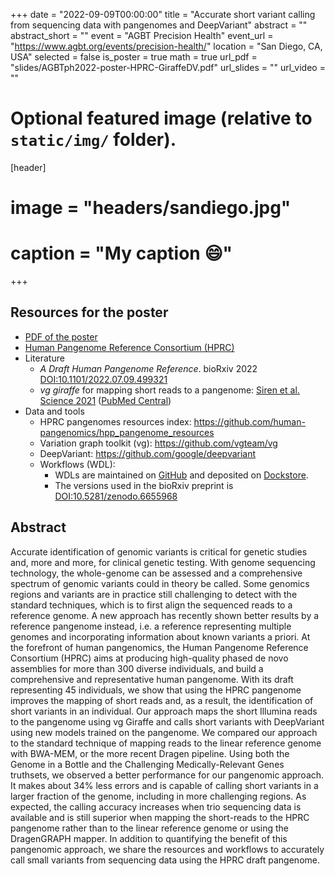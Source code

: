 +++
date = "2022-09-09T00:00:00"
title = "Accurate short variant calling from sequencing data with pangenomes and DeepVariant"
abstract = ""
abstract_short = ""
event = "AGBT Precision Health"
event_url = "https://www.agbt.org/events/precision-health/"
location = "San Diego, CA, USA"
selected = false
is_poster = true
math = true
url_pdf = "slides/AGBTph2022-poster-HPRC-GiraffeDV.pdf"
url_slides = ""
url_video = ""
# Optional featured image (relative to `static/img/` folder).
[header]
# image = "headers/sandiego.jpg"
# caption = "My caption :smile:"
+++

## Resources for the poster

- [PDF of the poster](/slides/AGBTph2022-poster-HPRC-GiraffeDV.pdf)
- [Human Pangenome Reference Consortium (HPRC)](https://humanpangenome.org/)
- Literature
    - *A Draft Human Pangenome Reference*. bioRxiv 2022 [DOI:10.1101/2022.07.09.499321](https://doi.org/10.1101/2022.07.09.499321)
    - *vg giraffe* for mapping short reads to a pangenome: [Siren et al. Science 2021](https://www.science.org/doi/10.1126/science.abg8871) ([PubMed Central](https://www.ncbi.nlm.nih.gov/pmc/articles/PMC9365333/))
- Data and tools
    - HPRC pangenomes resources index: https://github.com/human-pangenomics/hpp_pangenome_resources
    - Variation graph toolkit (vg): https://github.com/vgteam/vg
    - DeepVariant: https://github.com/google/deepvariant
    - Workflows (WDL): 
        - WDLs are maintained on [GitHub](https://github.com/vgteam/vg_wdl) and deposited on [Dockstore](https://dockstore.org/workflows/github.com/vgteam/vg_wdl/GiraffeDeepVariantLite:giraffe-dv-dt-hprcy1?tab=info).
        - The versions used in the bioRxiv preprint is [DOI:10.5281/zenodo.6655968](https://doi.org/10.5281/zenodo.6655968)

## Abstract

Accurate identification of genomic variants is critical for genetic studies and, more and more, for clinical genetic testing. With genome sequencing technology, the whole-genome can be assessed and a comprehensive spectrum of genomic variants could in theory be called. Some genomics regions and variants are in practice still challenging to detect with the standard techniques, which is to first align the sequenced reads to a reference genome. A new approach has recently shown better results by a reference pangenome instead, i.e. a reference representing multiple genomes and incorporating information about known variants a priori. At the forefront of human pangenomics, the Human Pangenome Reference Consortium (HPRC) aims at producing high-quality phased de novo assemblies for more than 300 diverse individuals, and build a comprehensive and representative human pangenome. With its draft representing 45 individuals, we show that using the HPRC pangenome improves the mapping of short reads and, as a result, the identification of short variants in an individual. Our approach maps the short Illumina reads to the pangenome using vg Giraffe and calls short variants with DeepVariant using new models trained on the pangenome. We compared our approach to the standard technique of mapping reads to the linear reference genome with BWA-MEM, or the more recent Dragen pipeline. Using both the Genome in a Bottle and the Challenging Medically-Relevant Genes truthsets, we observed a better performance for our pangenomic approach. It makes about 34% less errors and is capable of calling short variants in a larger fraction of the genome, including in more challenging regions. As expected, the calling accuracy increases when trio sequencing data is available and is still superior when mapping the short-reads to the HPRC pangenome rather than to the linear reference genome or using the DragenGRAPH mapper. In addition to quantifying the benefit of this pangenomic approach, we share the resources and workflows to accurately call small variants from sequencing data using the HPRC draft pangenome.
